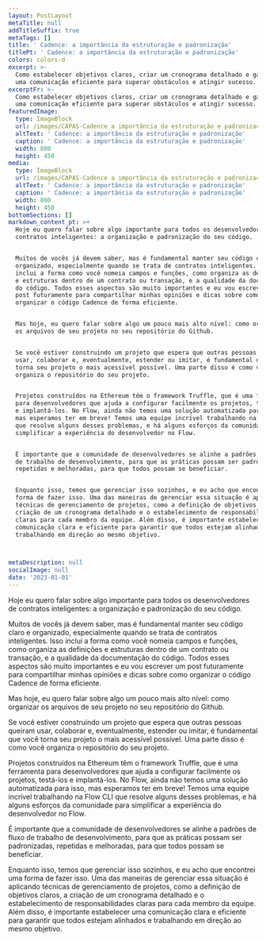 ```yaml
---
layout: PostLayout
metaTitle: null
addTitleSuffix: true
metaTags: []
title: ' Cadence: a importância da estruturação e padronização'
titlePt: ' Cadence: a importância da estruturação e padronização'
colors: colors-d
excerpt: >-
  Como estabelecer objetivos claros, criar um cronograma detalhado e garantir
  uma comunicação eficiente para superar obstáculos e atingir sucesso.
excerptFr: >-
  Como estabelecer objetivos claros, criar um cronograma detalhado e garantir
  uma comunicação eficiente para superar obstáculos e atingir sucesso.
featuredImage:
  type: ImageBlock
  url: /images/CAPAS-Cadence a importância da estruturação e padronização.png
  altText: ' Cadence: a importância da estruturação e padronização'
  caption: ' Cadence: a importância da estruturação e padronização'
  width: 800
  height: 450
media:
  type: ImageBlock
  url: /images/CAPAS-Cadence a importância da estruturação e padronização.png
  altText: ' Cadence: a importância da estruturação e padronização'
  caption: ' Cadence: a importância da estruturação e padronização'
  width: 800
  height: 450
bottomSections: []
markdown_content_pt: >+
  Hoje eu quero falar sobre algo importante para todos os desenvolvedores de
  contratos inteligentes: a organização e padronização do seu código.


  Muitos de vocês já devem saber, mas é fundamental manter seu código claro e
  organizado, especialmente quando se trata de contratos inteligentes. Isso
  inclui a forma como você nomeia campos e funções, como organiza as definições
  e estruturas dentro de um contrato ou transação, e a qualidade da documentação
  do código. Todos esses aspectos são muito importantes e eu vou escrever um
  post futuramente para compartilhar minhas opiniões e dicas sobre como
  organizar o código Cadence de forma eficiente.


  Mas hoje, eu quero falar sobre algo um pouco mais alto nível: como organizar
  os arquivos de seu projeto no seu repositório do Github.


  Se você estiver construindo um projeto que espera que outras pessoas queiram
  usar, colaborar e, eventualmente, estender ou imitar, é fundamental que você
  torna seu projeto o mais acessível possível. Uma parte disso é como você
  organiza o repositório do seu projeto.


  Projetos construídos na Ethereum têm o framework Truffle, que é uma ferramenta
  para desenvolvedores que ajuda a configurar facilmente os projetos, testá-los
  e implantá-los. No Flow, ainda não temos uma solução automatizada para isso,
  mas esperamos ter em breve! Temos uma equipe incrível trabalhando na Flow CLI
  que resolve alguns desses problemas, e há alguns esforços da comunidade para
  simplificar a experiência do desenvolvedor no Flow.


  É importante que a comunidade de desenvolvedores se alinhe a padrões de fluxo
  de trabalho de desenvolvimento, para que as práticas possam ser padronizadas,
  repetidas e melhoradas, para que todos possam se beneficiar.


  Enquanto isso, temos que gerenciar isso sozinhos, e eu acho que encontrei uma
  forma de fazer isso. Uma das maneiras de gerenciar essa situação é aplicando
  técnicas de gerenciamento de projetos, como a definição de objetivos claros, a
  criação de um cronograma detalhado e o estabelecimento de responsabilidades
  claras para cada membro da equipe. Além disso, é importante estabelecer uma
  comunicação clara e eficiente para garantir que todos estejam alinhados e
  trabalhando em direção ao mesmo objetivo.



metaDescription: null
socialImage: null
date: '2023-01-01'
---
```

Hoje eu quero falar sobre algo importante para todos os desenvolvedores de contratos inteligentes: a organização e padronização do seu código.

Muitos de vocês já devem saber, mas é fundamental manter seu código claro e organizado, especialmente quando se trata de contratos inteligentes. Isso inclui a forma como você nomeia campos e funções, como organiza as definições e estruturas dentro de um contrato ou transação, e a qualidade da documentação do código. Todos esses aspectos são muito importantes e eu vou escrever um post futuramente para compartilhar minhas opiniões e dicas sobre como organizar o código Cadence de forma eficiente.

Mas hoje, eu quero falar sobre algo um pouco mais alto nível: como organizar os arquivos de seu projeto no seu repositório do Github.

Se você estiver construindo um projeto que espera que outras pessoas queiram usar, colaborar e, eventualmente, estender ou imitar, é fundamental que você torna seu projeto o mais acessível possível. Uma parte disso é como você organiza o repositório do seu projeto.

Projetos construídos na Ethereum têm o framework Truffle, que é uma ferramenta para desenvolvedores que ajuda a configurar facilmente os projetos, testá-los e implantá-los. No Flow, ainda não temos uma solução automatizada para isso, mas esperamos ter em breve! Temos uma equipe incrível trabalhando na Flow CLI que resolve alguns desses problemas, e há alguns esforços da comunidade para simplificar a experiência do desenvolvedor no Flow.

É importante que a comunidade de desenvolvedores se alinhe a padrões de fluxo de trabalho de desenvolvimento, para que as práticas possam ser padronizadas, repetidas e melhoradas, para que todos possam se beneficiar.

Enquanto isso, temos que gerenciar isso sozinhos, e eu acho que encontrei uma forma de fazer isso. Uma das maneiras de gerenciar essa situação é aplicando técnicas de gerenciamento de projetos, como a definição de objetivos claros, a criação de um cronograma detalhado e o estabelecimento de responsabilidades claras para cada membro da equipe. Além disso, é importante estabelecer uma comunicação clara e eficiente para garantir que todos estejam alinhados e trabalhando em direção ao mesmo objetivo.

